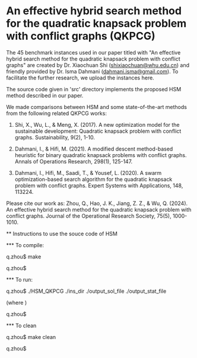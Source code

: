# An effective hybrid search method for the quadratic knapsack problem with conflict graphs (QKPCG)
The 45 benchmark instances used in our paper titled with "An effective hybrid search method for the quadratic knapsack problem with conflict graphs" are created by Dr. Xiaochuan Shi (shixiaochuan@whu.edu.cn) and friendly provided by Dr. Isma Dahmani (dahmani.isma@gmail.com).  To facilitate the further research, we upload the instances here.

The source code given in 'src' directory implements the proposed HSM method described in our paper. 

We made comparisons between HSM and some state-of-the-art methods from the following related QKPCG works:
1. Shi, X., Wu, L., & Meng, X. (2017). A new optimization model for the sustainable development: Quadratic knapsack problem with conflict graphs. Sustainability, 9(2), 1-10.

2. Dahmani, I., & Hifi, M. (2021). A modified descent method-based heuristic for binary quadratic knapsack problems with conflict graphs. Annals of Operations Research, 298(1), 125-147.

3. Dahmani, I., Hifi, M., Saadi, T., & Yousef, L. (2020). A swarm optimization-based search algorithm for the quadratic knapsack problem with conflict graphs. Expert Systems with Applications, 148, 113224.

Please cite our work as:
Zhou, Q., Hao, J. K., Jiang, Z. Z., & Wu, Q. (2024). An effective hybrid search method for the quadratic knapsack problem with conflict graphs. Journal of the Operational Research Society, 75(5), 1000-1010.

** Instructions to use the souce code of HSM

*** To compile:

q.zhou$ make

q.zhou$

*** To run:

q.zhou$ ./HSM_QKPCG ./ins_dir ./output_sol_file ./output_stat_file

(where )

q.zhou$

*** To clean

q.zhou$ make clean

q.zhou$


